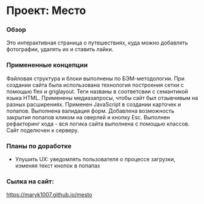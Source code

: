 # Проект: Место

### Обзор
Это интерактивная страница о путешествиях, куда можно добавлять фотографии, удалять их и ставить лайки.

### Примененные концепции
Файловая структура и блоки выполнены по БЭМ-методологии. При создании сайта была использована технология построения сетки с помощью flex и griglayout. Теги названы в соответсвии с семантикой языка HTML. Применены медиазапросы, чтобы сайт был отзывчивым на разных расширениях. Применен JavaScript в создании карточек и попапов. Выполнена валидация форм. Добавлена возможность закрытия попапов кликом на оверлей и кнопку Esc.
Выполнен рефакторинг кода - вся логика сайта выполнена с помощью классов. Сайт поделючен к серверу.

### Планы по доработке  
- Улушить UX: уведомлять пользователя о процессе загрузки, изменяя текст кнопок в попапах

### Сылка на сайт:
https://maryk1007.github.io/mesto

